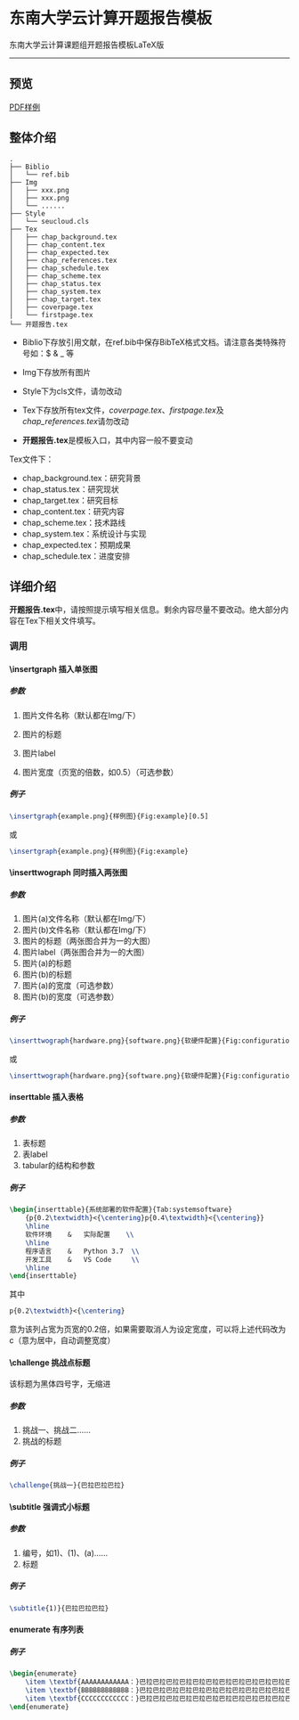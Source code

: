 # 东南大学云计算开题报告模板

东南大学云计算课题组开题报告模板LaTeX版

---

## 预览

[PDF样例](https://github.com/g101418/seu-cloud-proposal/blob/main/%E4%B8%9C%E5%8D%97%E5%A4%A7%E5%AD%A6%E8%AE%A1%E7%AE%97%E6%9C%BA%E4%BA%91%E8%AE%A1%E7%AE%97%E5%BC%80%E9%A2%98%E6%8A%A5%E5%91%8A%E6%A0%B7%E4%BE%8B.pdf)

## 整体介绍

```
.
├── Biblio
│   └── ref.bib
├── Img
│   ├── xxx.png
│   ├── xxx.png
│   └── ......
├── Style
│   └── seucloud.cls
├── Tex
│   ├── chap_background.tex
│   ├── chap_content.tex
│   ├── chap_expected.tex
│   ├── chap_references.tex
│   ├── chap_schedule.tex
│   ├── chap_scheme.tex
│   ├── chap_status.tex
│   ├── chap_system.tex
│   ├── chap_target.tex
│   ├── coverpage.tex
│   └── firstpage.tex
└── 开题报告.tex
```

- Biblio下存放引用文献，在ref.bib中保存BibTeX格式文档。请注意各类特殊符号如：$ & _ 等

- Img下存放所有图片

- Style下为cls文件，请勿改动

- Tex下存放所有tex文件，*coverpage.tex*、*firstpage.tex*及*chap_references.tex*请勿改动

- **开题报告.tex**是模板入口，其中内容一般不要变动

Tex文件下：

- chap_background.tex：研究背景
- chap_status.tex：研究现状
- chap_target.tex：研究目标
- chap_content.tex：研究内容
- chap_scheme.tex：技术路线
- chap_system.tex：系统设计与实现
- chap_expected.tex：预期成果
- chap_schedule.tex：进度安排

## 详细介绍

**开题报告.tex**中，请按照提示填写相关信息。剩余内容尽量不要改动。绝大部分内容在Tex下相关文件填写。

### 调用

#### \insertgraph  插入单张图

##### 参数

1. 图片文件名称（默认都在Img/下）

2. 图片的标题

3. 图片label

4. 图片宽度（页宽的倍数，如0.5）（可选参数）

##### 例子

```latex
\insertgraph{example.png}{样例图}{Fig:example}[0.5]
```

或

```latex
\insertgraph{example.png}{样例图}{Fig:example}
```

#### \inserttwograph  同时插入两张图

##### 参数

1. 图片(a)文件名称（默认都在Img/下）
2. 图片(b)文件名称（默认都在Img/下）
3. 图片的标题（两张图合并为一的大图）
4. 图片label（两张图合并为一的大图）
5. 图片(a)的标题
6. 图片(b)的标题
7. 图片(a)的宽度（可选参数）
8. 图片(b)的宽度（可选参数）

##### 例子

```latex
\inserttwograph{hardware.png}{software.png}{软硬件配置}{Fig:configuration}{硬件配置}{软件配置}[0.4][0.4]
```

或

```latex
\inserttwograph{hardware.png}{software.png}{软硬件配置}{Fig:configuration}{硬件配置}{软件配置}
```

#### inserttable  插入表格

##### 参数

1. 表标题
2. 表label
3. tabular的结构和参数

##### 例子

```latex
\begin{inserttable}{系统部署的软件配置}{Tab:systemsoftware}
	{p{0.2\textwidth}<{\centering}p{0.4\textwidth}<{\centering}}
    \hline
    软件环境    &	实际配置    \\
    \hline
    程序语言    &	Python 3.7  \\
    开发工具    &	VS Code     \\
    \hline
\end{inserttable}
```

其中

```latex
p{0.2\textwidth}<{\centering}
```

意为该列占宽为页宽的0.2倍，如果需要取消人为设定宽度，可以将上述代码改为c（意为居中，自动调整宽度）

#### \challenge  挑战点标题

该标题为黑体四号字，无缩进

##### 参数

1. 挑战一、挑战二……
2. 挑战的标题

##### 例子

```latex
\challenge{挑战一}{巴拉巴拉巴拉}
```

#### \subtitle  强调式小标题

##### 参数

1. 编号，如1)、(1)、(a)……
2. 标题

##### 例子

```latex
\subtitle{1)}{巴拉巴拉巴拉}
```

#### enumerate  有序列表

##### 例子

```latex
\begin{enumerate}
    \item \textbf{AAAAAAAAAAAA：}巴拉巴拉巴拉巴拉巴拉巴拉巴拉巴拉巴拉巴拉巴拉巴拉巴拉巴拉巴拉巴拉巴拉巴拉巴拉巴拉巴拉巴拉巴拉巴拉巴拉巴拉巴拉巴拉巴拉巴拉。
    \item \textbf{BBBBBBBBBBBB：}巴拉巴拉巴拉巴拉巴拉巴拉巴拉巴拉巴拉巴拉巴拉巴拉巴拉巴拉巴拉巴拉巴拉巴拉巴拉巴拉巴拉巴拉巴拉巴拉巴拉巴拉巴拉巴拉巴拉巴拉。
    \item \textbf{CCCCCCCCCCCC：}巴拉巴拉巴拉巴拉巴拉巴拉巴拉巴拉巴拉巴拉巴拉巴拉巴拉巴拉巴拉巴拉巴拉巴拉巴拉巴拉巴拉巴拉巴拉巴拉巴拉巴拉巴拉巴拉巴拉巴拉。
\end{enumerate}
```
